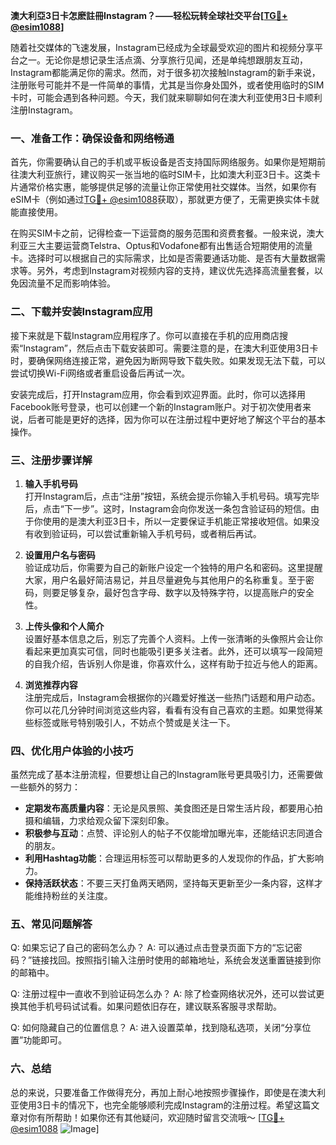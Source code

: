 **澳大利亞3日卡怎麽註冊Instagram？——轻松玩转全球社交平台[[TG💪+ @esim1088](https://t.me/s/esim1088)]**

随着社交媒体的飞速发展，Instagram已经成为全球最受欢迎的图片和视频分享平台之一。无论你是想记录生活点滴、分享旅行见闻，还是单纯想跟朋友互动，Instagram都能满足你的需求。然而，对于很多初次接触Instagram的新手来说，注册账号可能并不是一件简单的事情，尤其是当你身处国外，或者使用临时的SIM卡时，可能会遇到各种问题。今天，我们就来聊聊如何在澳大利亚使用3日卡顺利注册Instagram。

### 一、准备工作：确保设备和网络畅通

首先，你需要确认自己的手机或平板设备是否支持国际网络服务。如果你是短期前往澳大利亚旅行，建议购买一张当地的临时SIM卡，比如澳大利亚3日卡。这类卡片通常价格实惠，能够提供足够的流量让你正常使用社交媒体。当然，如果你有eSIM卡（例如通过[TG💪+ @esim1088](https://t.me/s/esim1088)获取），那就更方便了，无需更换实体卡就能直接使用。

在购买SIM卡之前，记得检查一下运营商的服务范围和资费套餐。一般来说，澳大利亚三大主要运营商Telstra、Optus和Vodafone都有出售适合短期使用的流量卡。选择时可以根据自己的实际需求，比如是否需要通话功能、是否有大量数据需求等。另外，考虑到Instagram对视频内容的支持，建议优先选择高流量套餐，以免因流量不足而影响体验。

### 二、下载并安装Instagram应用

接下来就是下载Instagram应用程序了。你可以直接在手机的应用商店搜索“Instagram”，然后点击下载安装即可。需要注意的是，在澳大利亚使用3日卡时，要确保网络连接正常，避免因为断网导致下载失败。如果发现无法下载，可以尝试切换Wi-Fi网络或者重启设备后再试一次。

安装完成后，打开Instagram应用，你会看到欢迎界面。此时，你可以选择用Facebook账号登录，也可以创建一个新的Instagram账户。对于初次使用者来说，后者可能是更好的选择，因为你可以在注册过程中更好地了解这个平台的基本操作。

### 三、注册步骤详解

1. **输入手机号码**  
   打开Instagram后，点击“注册”按钮，系统会提示你输入手机号码。填写完毕后，点击“下一步”。这时，Instagram会向你发送一条包含验证码的短信。由于你使用的是澳大利亚3日卡，所以一定要保证手机能正常接收短信。如果没有收到验证码，可以尝试重新输入手机号码，或者稍后再试。

2. **设置用户名与密码**  
   验证成功后，你需要为自己的新账户设定一个独特的用户名和密码。这里提醒大家，用户名最好简洁易记，并且尽量避免与其他用户的名称重复。至于密码，则要足够复杂，最好包含字母、数字以及特殊字符，以提高账户的安全性。

3. **上传头像和个人简介**  
   设置好基本信息之后，别忘了完善个人资料。上传一张清晰的头像照片会让你看起来更加真实可信，同时也能吸引更多关注者。此外，还可以填写一段简短的自我介绍，告诉别人你是谁，你喜欢什么，这样有助于拉近与他人的距离。

4. **浏览推荐内容**  
   注册完成后，Instagram会根据你的兴趣爱好推送一些热门话题和用户动态。你可以花几分钟时间浏览这些内容，看看有没有自己喜欢的主题。如果觉得某些标签或账号特别吸引人，不妨点个赞或是关注一下。

### 四、优化用户体验的小技巧

虽然完成了基本注册流程，但要想让自己的Instagram账号更具吸引力，还需要做一些额外的努力：

- **定期发布高质量内容**：无论是风景照、美食图还是日常生活片段，都要用心拍摄和编辑，力求给观众留下深刻印象。
- **积极参与互动**：点赞、评论别人的帖子不仅能增加曝光率，还能结识志同道合的朋友。
- **利用Hashtag功能**：合理运用标签可以帮助更多的人发现你的作品，扩大影响力。
- **保持活跃状态**：不要三天打鱼两天晒网，坚持每天更新至少一条内容，这样才能维持粉丝的关注度。

### 五、常见问题解答

Q: 如果忘记了自己的密码怎么办？
A: 可以通过点击登录页面下方的“忘记密码？”链接找回。按照指引输入注册时使用的邮箱地址，系统会发送重置链接到你的邮箱中。

Q: 注册过程中一直收不到验证码怎么办？
A: 除了检查网络状况外，还可以尝试更换其他手机号码试试看。如果问题依旧存在，建议联系客服寻求帮助。

Q: 如何隐藏自己的位置信息？
A: 进入设置菜单，找到隐私选项，关闭“分享位置”功能即可。

### 六、总结

总的来说，只要准备工作做得充分，再加上耐心地按照步骤操作，即使是在澳大利亚使用3日卡的情况下，也完全能够顺利完成Instagram的注册过程。希望这篇文章对你有所帮助！如果你还有其他疑问，欢迎随时留言交流哦～ [[TG💪+ @esim1088](https://t.me/s/esim1088) ![Image](https://i.postimg.cc/4NQfJmqS/Snipaste-2025-05-13-00-14-12.png)]